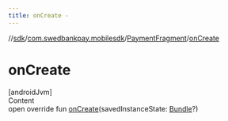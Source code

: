 ```yaml
---
title: onCreate -
---
```

//[sdk](../../../index)/[com.swedbankpay.mobilesdk](../index)/[PaymentFragment](index)/[onCreate](on-create)



# onCreate  
[androidJvm]  
Content  
open override fun [onCreate](on-create)(savedInstanceState: [Bundle](https://developer.android.com/reference/kotlin/android/os/Bundle.html)?)  



